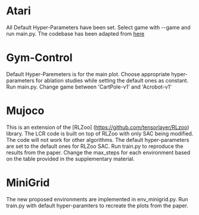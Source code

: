 Atari
=======
All Default Hyper-Parameters have been set. Select game with --game and run main.py. The codebase has been adapted from [here](https://github.com/Kaixhin/Rainbow)

Gym-Control
=======
Default Hyper-Paremeters is for the main plot. Choose appropriate hyper-parameters for ablation studies while setting the default ones as constant. Run main.py. Change game between 'CartPole-v1' and 'Acrobot-v1'

Mujoco
=======
This is an extension of the [RLZoo] (https://github.com/tensorlayer/RLzoo) library. The LCR code is built on top of RLZoo with only SAC being modified. The code will not work for other algorithms. The default hyper-parameters are set to the default ones for RLZoo SAC. Run train.py to reproduce the results from the paper. Change the max_steps for each environment based on the table provided in the supplementary material.

MiniGrid
=======
The new proposed environments are implemented in env_minigrid.py. Run train.py with default hyper-paramters to recreate the plots from the paper.